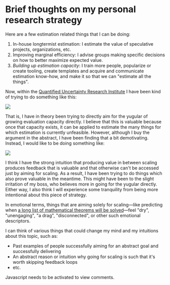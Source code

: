 Brief thoughts on my personal research strategy
===============================================

Here are a few estimation related things that I can be doing:

1. In-house longtermist estimation: I estimate the value of speculative projects, organizations, etc.
2. Improving marginal efficiency: I advise groups making specific decisions on how to better maximize expected value.
3. *Building up estimation capacity*: I train more people, popularize or create tooling, create templates and acquire and communicate estimation know-how, and make it so that we can "estimate all the things".

Now, within the [Quantified Uncertainty Research Institute](https://quantifieduncertainty.org/) I have been kind of trying to do something like this:

<img src="https://i.imgur.com/jvSUjWX.png" class="img-frontpage-center">

That is, I have in theory been trying to directly aim for the yugular of growing evaluation capacity directly. I believe that this is valuable because once that capacity exists, it can be applied to estimate the many things for which estimation is currently unfeasible. However, although I buy the argument in the abstract, I have been finding that a bit demotivating. Instead, I would like to be doing something like:

![](https://imgur.com/IpISs4h.png)

I think I have the strong intuition that producing value in between scaling produces feedback that is valuable and that otherwise can't be accessed just by aiming for scaling. As a result, I have been trying to do things which also prove valuable in the meantime. This might have been to the slight irritation of my boss, who believes more in going for the yugular directly. Either way, I also think I will experience some tranquility from being more intentional about this piece of strategy. 

In emotional terms, things that are aiming solely for scaling—like predicting when [a long list of mathematical theorems will be solved](https://en.wikipedia.org/wiki/List_of_unsolved_problems_in_mathematics)—feel "dry", "unengaging", "a drag", "disconnected", or other such emotional descriptors. 

I can think of various things that could change my mind and my intuitions about this topic, such as:

- Past examples of people successfully aiming for an abstract goal and successfully delivering
- An abstract reason or intuition why going for scaling is such that it's worth skipping feedback loops
- etc. 

<p><section id="isso-thread">
  <noscript>Javascript needs to be activated to view comments.</noscript>
</section></p>
